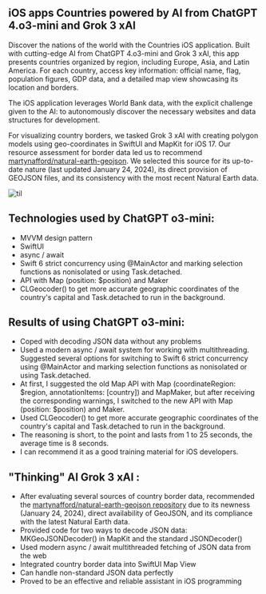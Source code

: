 ## iOS apps Countries powered by AI from ChatGPT 4.o3-mini and Grok 3 xAI

 Discover the nations of the world with the Countries iOS application. Built with cutting-edge AI from ChatGPT 4.o3-mini and Grok 3 xAI, this app presents countries organized by region, including Europe, Asia, and Latin America.  For each country, access key information: official name, flag, population figures, GDP data, and a detailed map view showcasing its location and borders.
 
 The iOS application leverages World Bank data, with the explicit challenge given to the AI: to autonomously discover the necessary websites and data structures for development.
 
 For visualizing country borders, we tasked Grok 3 xAI with creating polygon models using geo-coordinates in SwiftUI and MapKit for iOS 17.  Our resource assessment for border data led us to recommend [martynafford/natural-earth-geojson](https://github.com/martynafford/natural-earth-geojson). We selected this source for its up-to-date nature (last updated January 24, 2024), its direct provision of GEOJSON files, and its consistency with the most recent Natural Earth data.

 
 ![til](https://github.com/BestKora/CountryChatGPTBorders/blob/7fcd706045940c493d5906365d6448cada81a56d/Borders.gif)

## Technologies used by ChatGPT o3-mini:

* MVVM design pattern 
* SwiftUI
* async / await
* Swift 6 strict concurrency using @MainActor and marking selection functions as nonisolated or using Task.detached.
*  API with Map (position: $position) and Maker
*  CLGeocoder() to get more accurate geographic coordinates of the country's capital and Task.detached to run in the background.
  
## Results of using ChatGPT o3-mini:

* Coped with decoding JSON data without any problems
* Used a modern async / await system for working with multithreading.
Suggested several options for switching to Swift 6 strict concurrency using @MainActor and marking selection functions as nonisolated or using Task.detached.
* At first, I suggested the old Map API with Map (coordinateRegion: $region, annotationItems: [country]) and MapMaker, but after receiving the corresponding warnings, I switched to the new API with Map (position: $position) and Maker.
* Used CLGeocoder() to get more accurate geographic coordinates of the country's capital and Task.detached to run in the background.
* The reasoning is short, to the point and lasts from 1 to 25 seconds, the average time is 8 seconds.
* I can recommend it as a good training material for iOS developers.

## "Thinking" AI Grok 3 xAI :

* After evaluating several sources of country border data, recommended the [martynafford/natural-earth-geojson repository](https://github.com/martynafford/natural-earth-geojson) due to its newness (January 24, 2024), direct availability of GeoJSON, and its compliance with the latest Natural Earth data.
* Provided code for two ways to decode JSON data: MKGeoJSONDecoder() in MapKit and the standard JSONDecoder()
* Used modern async / await multithreaded fetching of JSON data from the web
* Integrated country border data into SwiftUI Map View
* Can handle non-standard JSON data perfectly
* Proved to be an effective and reliable assistant in iOS programming
